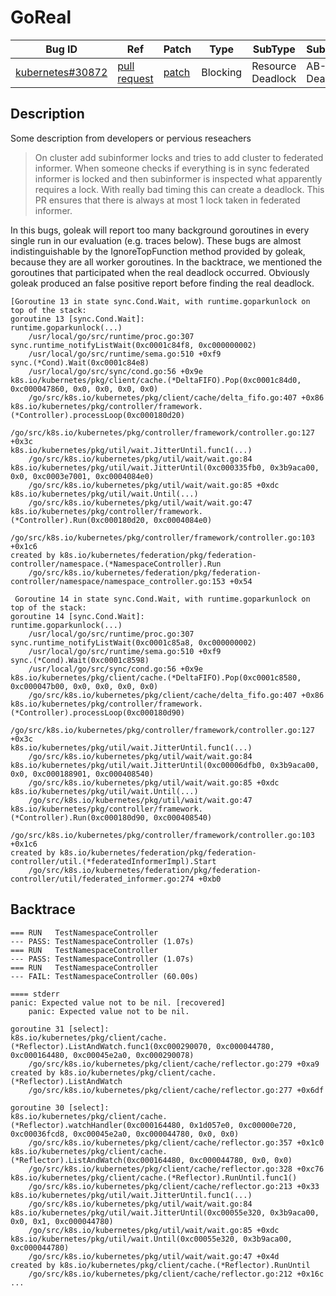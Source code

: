 
# GoReal

| Bug ID|  Ref | Patch | Type | SubType | SubsubType |
| ----  | ---- | ----  | ---- | ---- | ---- |
|[kubernetes#30872]|[pull request]|[patch]| Blocking | Resource Deadlock | AB-BA Deadlock |

[kubernetes#30872]:(kubernetes30872_test.go)
[patch]:https://github.com/kubernetes/kubernetes/pull/30872/files
[pull request]:https://github.com/kubernetes/kubernetes/pull/30872
 
## Description

Some description from developers or pervious reseachers

> On cluster add subinformer locks and tries to add cluster to federated informer. When someone checks if everything is in sync federated informer is locked and then subinformer is inspected what apparently requires a lock. With really bad timing this can create a deadlock.
  This PR ensures that there is always at most 1 lock taken in federated informer.

In this bugs, goleak will report too many background goroutines in every single run in our evaluation (e.g. traces below).
These bugs are almost indistinguishable by the IgnoreTopFunction method provided by goleak, 
because they are all worker goroutines. In the backtrace, we mentioned the goroutines that participated 
when the real deadlock occurred. Obviously goleak produced an false positive report before finding the
real deadlock.

```
[Goroutine 13 in state sync.Cond.Wait, with runtime.goparkunlock on top of the stack:
goroutine 13 [sync.Cond.Wait]:
runtime.goparkunlock(...)
    /usr/local/go/src/runtime/proc.go:307
sync.runtime_notifyListWait(0xc0001c84f8, 0xc000000002)
    /usr/local/go/src/runtime/sema.go:510 +0xf9
sync.(*Cond).Wait(0xc0001c84e8)
    /usr/local/go/src/sync/cond.go:56 +0x9e
k8s.io/kubernetes/pkg/client/cache.(*DeltaFIFO).Pop(0xc0001c84d0, 0xc000047860, 0x0, 0x0, 0x0, 0x0)
    /go/src/k8s.io/kubernetes/pkg/client/cache/delta_fifo.go:407 +0x86
k8s.io/kubernetes/pkg/controller/framework.(*Controller).processLoop(0xc000180d20)
    /go/src/k8s.io/kubernetes/pkg/controller/framework/controller.go:127 +0x3c
k8s.io/kubernetes/pkg/util/wait.JitterUntil.func1(...)
    /go/src/k8s.io/kubernetes/pkg/util/wait/wait.go:84
k8s.io/kubernetes/pkg/util/wait.JitterUntil(0xc000335fb0, 0x3b9aca00, 0x0, 0xc0003e7001, 0xc0004084e0)
    /go/src/k8s.io/kubernetes/pkg/util/wait/wait.go:85 +0xdc
k8s.io/kubernetes/pkg/util/wait.Until(...)
    /go/src/k8s.io/kubernetes/pkg/util/wait/wait.go:47
k8s.io/kubernetes/pkg/controller/framework.(*Controller).Run(0xc000180d20, 0xc0004084e0)
    /go/src/k8s.io/kubernetes/pkg/controller/framework/controller.go:103 +0x1c6
created by k8s.io/kubernetes/federation/pkg/federation-controller/namespace.(*NamespaceController).Run
    /go/src/k8s.io/kubernetes/federation/pkg/federation-controller/namespace/namespace_controller.go:153 +0x54

 Goroutine 14 in state sync.Cond.Wait, with runtime.goparkunlock on top of the stack:
goroutine 14 [sync.Cond.Wait]:
runtime.goparkunlock(...)
    /usr/local/go/src/runtime/proc.go:307
sync.runtime_notifyListWait(0xc0001c85a8, 0xc000000002)
    /usr/local/go/src/runtime/sema.go:510 +0xf9
sync.(*Cond).Wait(0xc0001c8598)
    /usr/local/go/src/sync/cond.go:56 +0x9e
k8s.io/kubernetes/pkg/client/cache.(*DeltaFIFO).Pop(0xc0001c8580, 0xc000047b00, 0x0, 0x0, 0x0, 0x0)
    /go/src/k8s.io/kubernetes/pkg/client/cache/delta_fifo.go:407 +0x86
k8s.io/kubernetes/pkg/controller/framework.(*Controller).processLoop(0xc000180d90)
    /go/src/k8s.io/kubernetes/pkg/controller/framework/controller.go:127 +0x3c
k8s.io/kubernetes/pkg/util/wait.JitterUntil.func1(...)
    /go/src/k8s.io/kubernetes/pkg/util/wait/wait.go:84
k8s.io/kubernetes/pkg/util/wait.JitterUntil(0xc00006dfb0, 0x3b9aca00, 0x0, 0xc000188901, 0xc000408540)
    /go/src/k8s.io/kubernetes/pkg/util/wait/wait.go:85 +0xdc
k8s.io/kubernetes/pkg/util/wait.Until(...)
    /go/src/k8s.io/kubernetes/pkg/util/wait/wait.go:47
k8s.io/kubernetes/pkg/controller/framework.(*Controller).Run(0xc000180d90, 0xc000408540)
    /go/src/k8s.io/kubernetes/pkg/controller/framework/controller.go:103 +0x1c6
created by k8s.io/kubernetes/federation/pkg/federation-controller/util.(*federatedInformerImpl).Start
    /go/src/k8s.io/kubernetes/federation/pkg/federation-controller/util/federated_informer.go:274 +0xb0
```


## Backtrace

```
=== RUN   TestNamespaceController
--- PASS: TestNamespaceController (1.07s)
=== RUN   TestNamespaceController
--- PASS: TestNamespaceController (1.07s)
=== RUN   TestNamespaceController
--- FAIL: TestNamespaceController (60.00s)

==== stderr
panic: Expected value not to be nil. [recovered]
	panic: Expected value not to be nil.

goroutine 31 [select]:
k8s.io/kubernetes/pkg/client/cache.(*Reflector).ListAndWatch.func1(0xc000290070, 0xc000044780, 0xc000164480, 0xc00045e2a0, 0xc000290078)
	/go/src/k8s.io/kubernetes/pkg/client/cache/reflector.go:279 +0xa9
created by k8s.io/kubernetes/pkg/client/cache.(*Reflector).ListAndWatch
	/go/src/k8s.io/kubernetes/pkg/client/cache/reflector.go:277 +0x6df

goroutine 30 [select]:
k8s.io/kubernetes/pkg/client/cache.(*Reflector).watchHandler(0xc000164480, 0x1d057e0, 0xc00000e720, 0xc00036fcd8, 0xc00045e2a0, 0xc000044780, 0x0, 0x0)
	/go/src/k8s.io/kubernetes/pkg/client/cache/reflector.go:357 +0x1c0
k8s.io/kubernetes/pkg/client/cache.(*Reflector).ListAndWatch(0xc000164480, 0xc000044780, 0x0, 0x0)
	/go/src/k8s.io/kubernetes/pkg/client/cache/reflector.go:328 +0xc76
k8s.io/kubernetes/pkg/client/cache.(*Reflector).RunUntil.func1()
	/go/src/k8s.io/kubernetes/pkg/client/cache/reflector.go:213 +0x33
k8s.io/kubernetes/pkg/util/wait.JitterUntil.func1(...)
	/go/src/k8s.io/kubernetes/pkg/util/wait/wait.go:84
k8s.io/kubernetes/pkg/util/wait.JitterUntil(0xc00055e320, 0x3b9aca00, 0x0, 0x1, 0xc000044780)
	/go/src/k8s.io/kubernetes/pkg/util/wait/wait.go:85 +0xdc
k8s.io/kubernetes/pkg/util/wait.Until(0xc00055e320, 0x3b9aca00, 0xc000044780)
	/go/src/k8s.io/kubernetes/pkg/util/wait/wait.go:47 +0x4d
created by k8s.io/kubernetes/pkg/client/cache.(*Reflector).RunUntil
	/go/src/k8s.io/kubernetes/pkg/client/cache/reflector.go:212 +0x16c
...

```

